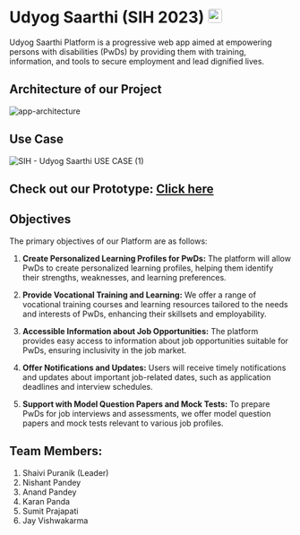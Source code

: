 # Udyog Saarthi (SIH 2023) <img src="https://github.com/karan-panda/Udyog-Saarthi/assets/108183567/064e7525-66d6-4956-aeaa-10ad5112c2a3" alt="Logo" width="25" height="25" style="border-radius: 15%" />

Udyog Saarthi Platform is a progressive web app aimed at empowering persons with disabilities (PwDs) by providing them with training, information, and tools to secure employment and lead dignified lives. 

## Architecture of our Project
![app-architecture](https://github.com/karan-panda/Udyog-Saarthi/assets/108183567/10b64d23-0865-41fc-b0e6-f6e91691ec87)

## Use Case
![SIH - Udyog Saarthi USE CASE (1)](https://github.com/karan-panda/Udyog-Saarthi/assets/108183567/df27ddcc-239d-40c9-a32d-ba5370c2b4e4)

## Check out our Prototype: [Click here](https://www.figma.com/proto/zdkt09f0l9Y6WEhJVb3d1U/SIH-Udyog-Saarthi-App-Prototype?type=design&node-id=14-139&t=9S1bucXzCIB1np32-1&scaling=scale-down&page-id=0%3A1&starting-point-node-id=14%3A139&show-proto-sidebar=1)

## Objectives
The primary objectives of our Platform are as follows:

1. **Create Personalized Learning Profiles for PwDs:** The platform will allow PwDs to create personalized learning profiles, helping them identify their strengths, weaknesses, and learning preferences.

2. **Provide Vocational Training and Learning:** We offer a range of vocational training courses and learning resources tailored to the needs and interests of PwDs, enhancing their skillsets and employability.

3. **Accessible Information about Job Opportunities:** The platform provides easy access to information about job opportunities suitable for PwDs, ensuring inclusivity in the job market.

4. **Offer Notifications and Updates:** Users will receive timely notifications and updates about important job-related dates, such as application deadlines and interview schedules.

5. **Support with Model Question Papers and Mock Tests:** To prepare PwDs for job interviews and assessments, we offer model question papers and mock tests relevant to various job profiles.

## Team Members:
1. Shaivi Puranik (Leader)
2. Nishant Pandey
3. Anand Pandey
4. Karan Panda
5. Sumit Prajapati
6. Jay Vishwakarma
